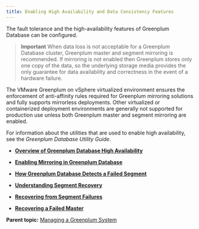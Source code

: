```yaml
---
title: Enabling High Availability and Data Consistency Features 
---
```


The fault tolerance and the high-availability features of Greenplum Database can be configured.

> **Important** When data loss is not acceptable for a Greenplum Database cluster, Greenplum master and segment mirroring is recommended. If mirroring is not enabled then Greenplum stores only one copy of the data, so the underlying storage media provides the only guarantee for data availability and correctness in the event of a hardware failure.

The VMware Greenplum on vSphere virtualized environment ensures the enforcement of anti-affinity rules required for Greenplum mirroring solutions and fully supports mirrorless deployments. Other virtualized or containerized deployment environments are generally not supported for production use unless both Greenplum master and segment mirroring are enabled.

For information about the utilities that are used to enable high availability, see the *Greenplum Database Utility Guide*.

-   **[Overview of Greenplum Database High Availability](../../highavail/topics/g-overview-of-high-availability-in-greenplum-database.html)**  

-   **[Enabling Mirroring in Greenplum Database](../../highavail/topics/g-enabling-mirroring-in-greenplum-database.html)**  

-   **[How Greenplum Database Detects a Failed Segment](../../highavail/topics/g-detecting-a-failed-segment.html)**  

-   **[Understanding Segment Recovery](../../highavail/topics/g-understanding-segment-recovery.html)**  

-   **[Recovering from Segment Failures](../../highavail/topics/g-recovering-from-segment-failures.html)**  

-   **[Recovering a Failed Master](../../highavail/topics/g-recovering-a-failed-master.html)**  


**Parent topic:** [Managing a Greenplum System](../../managing/partII.html)


